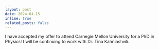 ```yaml
---
layout: post
date: 2024-04-15
inline: true
related_posts: false
---
```


I have accepted my offer to attend Carnegie Mellon University for a PhD in Physics! I will be continuing to work with Dr. Tina Kahniashvili.